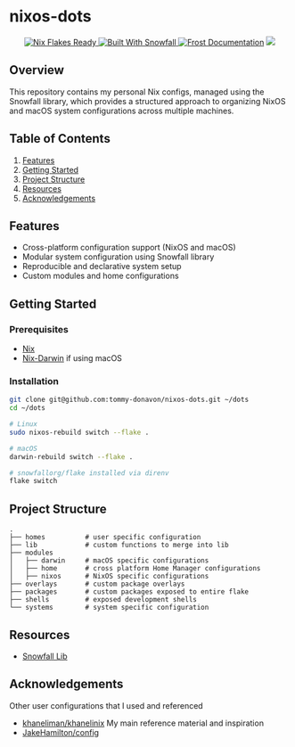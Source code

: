 # nixos-dots

<p align="center">
    <a href="https://wiki.nixos.org/wiki/Flakes" target="_blank">
        <img alt="Nix Flakes Ready" src="https://img.shields.io/static/v1?logo=nixos&logoColor=d8dee9&label=Nix%20Flakes&labelColor=5e81ac&message=Ready&color=d8dee9&style=for-the-badge">
    </a>
    <a href="https://github.com/snowfallorg/lib" target="_blank">
        <img alt="Built With Snowfall" src="https://img.shields.io/static/v1?logoColor=d8dee9&label=Built%20With&labelColor=5e81ac&message=Snowfall&color=d8dee9&style=for-the-badge">
    </a>
    <a href="https://tommy-donavon.github.io/nixos-dots/" target="_blank"><img alt="Frost Documentation" src="https://img.shields.io/static/v1?logoColor=d8dee9&label=Frost&labelColor=5e81ac&message=Documentation&color=d8dee9&style=for-the-badge"></a>
    <a href="" target="_blank" src="https://img.shields.io/github/actions/workflow/status/tommy-donavon/nixos-dots/analysis.yml"></a>
    <a href="https://github.com/tommy-donavon/nixos-dots/actions/workflows/analysis.yml">
        <img src="https://img.shields.io/github/actions/workflow/status/tommy-donavon/nixos-dots/analysis.yml?label=analysis&logoColor=2c6681&labelColor=5e81ac&color=306884&style=for-the-badge"/>
    </a>
</p>

## Overview

This repository contains my personal Nix configs, managed using the Snowfall library, which provides a structured approach to organizing NixOS and macOS system configurations across multiple machines.

## Table of Contents

1. [Features](#features)
2. [Getting Started](#getting-started)
3. [Project Structure](#project-structure)
4. [Resources](#resources)
5. [Acknowledgements](#acknowledgements) 

## Features

- Cross-platform configuration support (NixOS and macOS)
- Modular system configuration using Snowfall library
- Reproducible and declarative system setup
- Custom modules and home configurations

## Getting Started

### Prerequisites

- [Nix](https://nixos.org/download.html)
- [Nix-Darwin](https://github.com/LnL7/nix-darwin/tree/master) if using macOS

### Installation

```bash
git clone git@github.com:tommy-donavon/nixos-dots.git ~/dots
cd ~/dots

# Linux
sudo nixos-rebuild switch --flake .

# macOS
darwin-rebuild switch --flake .

# snowfallorg/flake installed via direnv
flake switch
```

## Project Structure


```
.
├── homes          # user specific configuration
├── lib            # custom functions to merge into lib
├── modules
│   ├── darwin     # macOS specific configurations
│   ├── home       # cross platform Home Manager configurations
│   ├── nixos      # NixOS specific configurations
├── overlays       # custom package overlays
├── packages       # custom packages exposed to entire flake
├── shells         # exposed development shells
└── systems        # system specific configuration
```

## Resources

- [Snowfall Lib](https://github.com/snowfallorg/lib)

## Acknowledgements

Other user configurations that I used and referenced

- [khaneliman/khanelinix](https://github.com/khaneliman/khanelinix) My main reference material and inspiration
- [JakeHamilton/config](https://github.com/jakehamilton/config)
